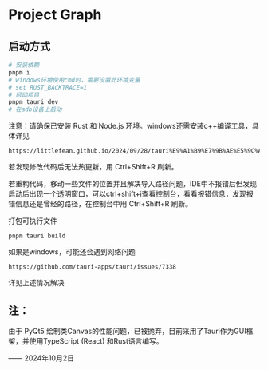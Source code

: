 # Project Graph

## 启动方式

```bash
# 安装依赖
pnpm i
# windows环境使用cmd时，需要设置此环境变量
# set RUST_BACKTRACE=1
# 启动项目
pnpm tauri dev
# 在adb设备上启动
```

注意：请确保已安装 Rust 和 Node.js 环境。windows还需安装c++编译工具，具体详见

```
https://littlefean.github.io/2024/09/28/tauri%E9%A1%B9%E7%9B%AE%E5%9C%A8windows%E4%B8%8A%E7%9A%84%E5%BC%80%E5%8F%91%E8%B8%A9%E5%9D%91/
```

若发现修改代码后无法热更新，用 Ctrl+Shift+R 刷新。

若重构代码，移动一些文件的位置并且解决导入路径问题，IDE中不报错后但发现启动后出现一个透明窗口，可以ctrl+shift+i查看控制台，看看报错信息，发现报错信息还是曾经的路径，在控制台中用 Ctrl+Shift+R 刷新。

打包可执行文件

```
pnpm tauri build
```

如果是windows，可能还会遇到网络问题

```
https://github.com/tauri-apps/tauri/issues/7338
```

详见上述情况解决

## 注：

由于 PyQt5 绘制类Canvas的性能问题，已被抛弃，目前采用了Tauri作为GUI框架，并使用TypeScript (React) 和Rust语言编写。

—— 2024年10月2日